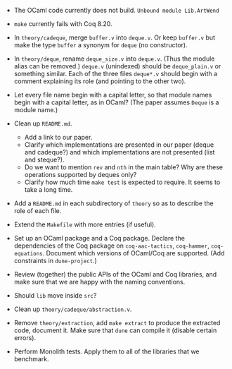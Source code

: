 * The OCaml code currently does not build.
  `Unbound module Lib.ArtWend`

* `make` currently fails with Coq 8.20.

* In `theory/cadeque`, merge `buffer.v` into `deque.v`.
  Or keep `buffer.v` but make the type `buffer` a synonym for `deque` (no constructor).

* In `theory/deque`, rename `deque_size.v` into `deque.v`. (Thus the module alias can be removed.)
  `deque.v` (unindexed) should be `deque_plain.v` or something similar.
  Each of the three files `deque*.v` should begin with a comment
  explaining its role (and pointing to the other two).

* Let every file name begin with a capital letter,
  so that module names begin with a capital letter,
  as in OCaml? (The paper assumes `Deque` is a module name.)

* Clean up `README.md`.

  + Add a link to our paper.
  + Clarify which implementations are presented in our paper (deque and cadeque?)
    and which implementations are not presented (list and steque?).
  + Do we want to mention `rev` and `nth` in the main table?
    Why are these operations supported by deques only?
  + Clarify how much time `make test` is expected to require.
    It seems to take a long time.

* Add a `README.md` in each subdirectory of `theory`
  so as to describe the role of each file.

* Extend the `Makefile` with more entries (if useful).

* Set up an OCaml package and a Coq package.
  Declare the dependencies of the Coq package
  on `coq-aac-tactics`, `coq-hammer`, `coq-equations`.
  Document which versions of OCaml/Coq are supported.
  (Add constraints in `dune-project`.)

* Review (together) the public APIs of the OCaml and Coq libraries,
  and make sure that we are happy with the naming conventions.

* Should `lib` move inside `src`?

* Clean up `theory/cadeque/abstraction.v`.

* Remove `theory/extraction`,
  add `make extract` to produce the extracted code,
  document it.
  Make sure that `dune` can compile it
  (disable certain errors).

* Perform Monolith tests.
  Apply them to all of the libraries that we benchmark.
